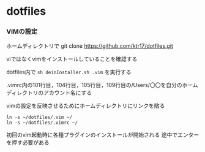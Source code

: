 # dotfiles
### VIMの設定
ホームディレクトリで
git clone https://github.com/ktr17/dotfiles.git

viではなくvimをインストールしていることを確認する

dotfiles内で
```sh deinInstaller.sh .vim```
を実行する

.vimrc内の101行目，104行目，105行目，109行目の/Users/〇〇を自分のホームディレクトリのアカウント名にする

vimの設定を反映させるためにホームディレクトリにリンクを貼る
```
ln -s ~/dotfiles/.vim ~/
ln -s ~/dotfiles/.vimrc ~/
```

初回のvim起動時に各種プラグインのインストールが開始される
途中でエンターを押す必要がある
